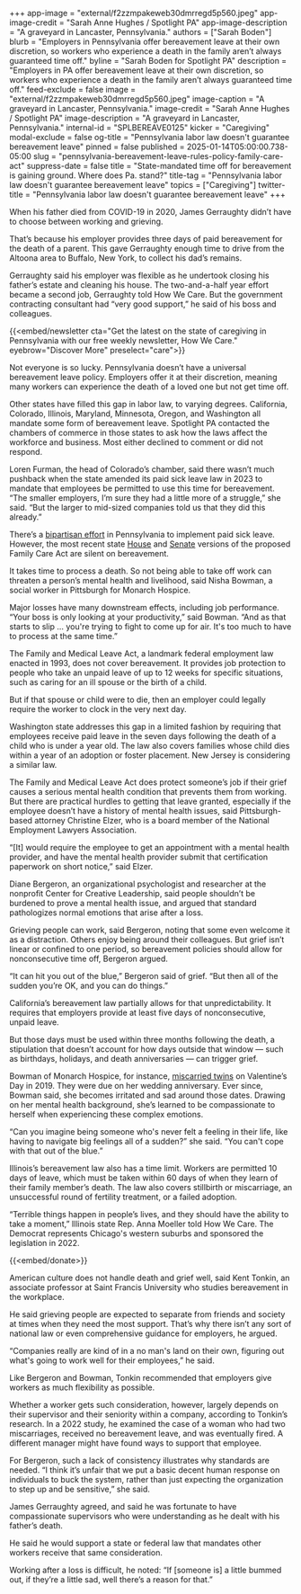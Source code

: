+++
app-image = "external/f2zzmpakeweb30dmrregd5p560.jpeg"
app-image-credit = "Sarah Anne Hughes / Spotlight PA"
app-image-description = "A graveyard in Lancaster, Pennsylvania."
authors = ["Sarah Boden"]
blurb = "Employers in Pennsylvania offer bereavement leave at their own discretion, so workers who experience a death in the family aren’t always guaranteed time off."
byline = "Sarah Boden for Spotlight PA"
description = "Employers in PA offer bereavement leave at their own discretion, so workers who experience a death in the family aren’t always guaranteed time off."
feed-exclude = false
image = "external/f2zzmpakeweb30dmrregd5p560.jpeg"
image-caption = "A graveyard in Lancaster, Pennsylvania."
image-credit = "Sarah Anne Hughes / Spotlight PA"
image-description = "A graveyard in Lancaster, Pennsylvania."
internal-id = "SPLBEREAVE0125"
kicker = "Caregiving"
modal-exclude = false
og-title = "Pennsylvania labor law doesn't guarantee bereavement leave"
pinned = false
published = 2025-01-14T05:00:00.738-05:00
slug = "pennsylvania-bereavement-leave-rules-policy-family-care-act"
suppress-date = false
title = "State-mandated time off for bereavement is gaining ground. Where does Pa. stand?"
title-tag = "Pennsylvania labor law doesn't guarantee bereavement leave"
topics = ["Caregiving"]
twitter-title = "Pennsylvania labor law doesn't guarantee bereavement leave"
+++

When his father died from COVID-19 in 2020, James Gerraughty didn’t have to choose between working and grieving.

That’s because his employer provides three days of paid bereavement for the death of a parent. This gave Gerraughty enough time to drive from the Altoona area to Buffalo, New York, to collect his dad’s remains.

Gerraughty said his employer was flexible as he undertook closing his father’s estate and cleaning his house. The two-and-a-half year effort became a second job, Gerraughty told How We Care. But the government contracting consultant had “very good support,” he said of his boss and colleagues.

{{<embed/newsletter cta="Get the latest on the state of caregiving in Pennsylvania with our free weekly newsletter, How We Care." eyebrow="Discover More" preselect="care">}}

Not everyone is so lucky. Pennsylvania doesn’t have a universal bereavement leave policy. Employers offer it at their discretion, meaning many workers can experience the death of a loved one but not get time off.

Other states have filled this gap in labor law, to varying degrees. California, Colorado, Illinois, Maryland, Minnesota, Oregon, and Washington all mandate some form of bereavement leave. Spotlight PA contacted the chambers of commerce in those states to ask how the laws affect the workforce and business. Most either declined to comment or did not respond.

Loren Furman, the head of Colorado’s chamber, said there wasn’t much pushback when the state amended its paid sick leave law in 2023 to mandate that employees be permitted to use this time for bereavement. “The smaller employers, I’m sure they had a little more of a struggle,” she said. “But the larger to mid-sized companies told us that they did this already.”

There’s a <a href="https://www.legis.state.pa.us/cfdocs/Legis/CSM/showMemoPublic.cfm?chamber=H&amp;SPick=20250&amp;cosponId=44808">bipartisan effort</a> in Pennsylvania to implement paid sick leave. However, the most recent state <a href="https://www.legis.state.pa.us/cfdocs/billinfo/billinfo.cfm?syear=2023&amp;sind=0&amp;body=H&amp;type=B&amp;bn=181">House</a> and <a href="https://www.legis.state.pa.us/cfdocs/billInfo/billInfo.cfm?sYear=2023&amp;sInd=0&amp;body=S&amp;type=B&amp;bn=580">Senate</a> versions of the proposed Family Care Act are silent on bereavement.

It takes time to process a death. So not being able to take off work can threaten a person’s mental health and livelihood, said Nisha Bowman, a social worker in Pittsburgh for Monarch Hospice.

Major losses have many downstream effects, including job performance. “Your boss is only looking at your productivity,” said Bowman. “And as that starts to slip … you&#39;re trying to fight to come up for air. It&#39;s too much to have to process at the same time.”

The Family and Medical Leave Act, a landmark federal employment law enacted in 1993, does not cover bereavement. It provides job protection to people who take an unpaid leave of up to 12 weeks for specific situations, such as caring for an ill spouse or the birth of a child.

But if that spouse or child were to die, then an employer could legally require the worker to clock in the very next day.

Washington state addresses this gap in a limited fashion by requiring that employees receive paid leave in the seven days following the death of a child who is under a year old. The law also covers families whose child dies within a year of an adoption or foster placement. New Jersey is considering a similar law.

The Family and Medical Leave Act does protect someone’s job if their grief causes a serious mental health condition that prevents them from working. But there are practical hurdles to getting that leave granted, especially if the employee doesn’t have a history of mental health issues, said Pittsburgh-based attorney Christine Elzer, who is a board member of the National Employment Lawyers Association.

“\[It\] would require the employee to get an appointment with a mental health provider, and have the mental health provider submit that certification paperwork on short notice,” said Elzer.

Diane Bergeron, an organizational psychologist and researcher at the nonprofit Center for Creative Leadership, said people shouldn’t be burdened to prove a mental health issue, and argued that standard pathologizes normal emotions that arise after a loss.

Grieving people can work, said Bergeron, noting that some even welcome it as a distraction. Others enjoy being around their colleagues. But grief isn’t linear or confined to one period, so bereavement policies should allow for nonconsecutive time off, Bergeron argued.

“It can hit you out of the blue,” Bergeron said of grief. “But then all of the sudden you’re OK, and you can do things.”

California’s bereavement law partially allows for that unpredictability. It requires that employers provide at least five days of nonconsecutive, unpaid leave.

But those days must be used within three months following the death, a stipulation that doesn’t account for how days outside that window — such as birthdays, holidays, and death anniversaries — can trigger grief.

Bowman of Monarch Hospice, for instance, <a href="https://www.upmchealthplan.com/good-health-better-world/season-4/episode-6">miscarried twins</a> on Valentine’s Day in 2019. They were due on her wedding anniversary. Ever since, Bowman said, she becomes irritated and sad around those dates. Drawing on her mental health background, she’s learned to be compassionate to herself when experiencing these complex emotions.

“Can you imagine being someone who&#39;s never felt a feeling in their life, like having to navigate big feelings all of a sudden?” she said. “You can&#39;t cope with that out of the blue.”

Illinois’s bereavement law also has a time limit. Workers are permitted 10 days of leave, which must be taken within 60 days of when they learn of their family member’s death. The law also covers stillbirth or miscarriage, an unsuccessful round of fertility treatment, or a failed adoption.

“Terrible things happen in people’s lives, and they should have the ability to take a moment,” Illinois state Rep. Anna Moeller told How We Care. The Democrat represents Chicago&#39;s western suburbs and sponsored the legislation in 2022.

{{<embed/donate>}}

American culture does not handle death and grief well, said Kent Tonkin, an associate professor at Saint Francis University who studies bereavement in the workplace.

He said grieving people are expected to separate from friends and society at times when they need the most support. That’s why there isn’t any sort of national law or even comprehensive guidance for employers, he argued.

“Companies really are kind of in a no man&#39;s land on their own, figuring out what&#39;s going to work well for their employees,” he said.

Like Bergeron and Bowman, Tonkin recommended that employers give workers as much flexibility as possible.

Whether a worker gets such consideration, however, largely depends on their supervisor and their seniority within a company, according to Tonkin’s research. In a 2022 study, he examined the case of a woman who had two miscarriages, received no bereavement leave, and was eventually fired. A different manager might have found ways to support that employee.

For Bergeron, such a lack of consistency illustrates why standards are needed. “I think it’s unfair that we put a basic decent human response on individuals to buck the system, rather than just expecting the organization to step up and be sensitive,” she said.

James Gerraughty agreed, and said he was fortunate to have compassionate supervisors who were understanding as he dealt with his father’s death.

He said he would support a state or federal law that mandates other workers receive that same consideration.

Working after a loss is difficult, he noted: “If \[someone is\] a little bummed out, if they’re a little sad, well there’s a reason for that.”<strong><em></em></strong>

